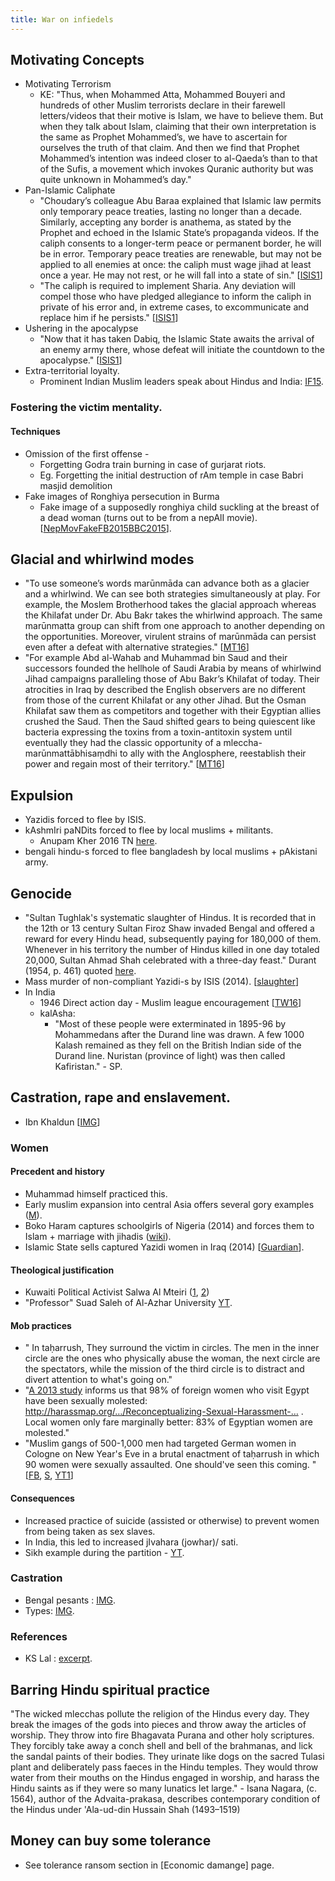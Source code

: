 ```yaml
---
title: War on infiedels
---
```


## Motivating Concepts

- Motivating Terrorism
    - KE: "Thus, when Mohammed Atta, Mohammed Bouyeri and hundreds of other Muslim terrorists declare in their farewell letters/videos that their motive is Islam, we have to believe them. But when they talk about Islam, claiming that their own interpretation is the same as Prophet Mohammed’s, we have to ascertain for ourselves the truth of that claim. And then we find that Prophet Mohammed’s intention was indeed closer to al-Qaeda’s than to that of the Sufis, a movement which invokes Quranic authority but was quite unknown in Mohammed’s day."
- Pan-Islamic Caliphate
    - "Choudary’s colleague Abu Baraa explained that Islamic law permits only temporary peace treaties, lasting no longer than a decade. Similarly, accepting any border is anathema, as stated by the Prophet and echoed in the Islamic State’s propaganda videos. If the caliph consents to a longer-term peace or permanent border, he will be in error. Temporary peace treaties are renewable, but may not be applied to all enemies at once: the caliph must wage jihad at least once a year. He may not rest, or he will fall into a state of sin." \[[ISIS1](http://www.theatlantic.com/features/archive/2015/02/what-isis-really-wants/384980/)\]
    - "The caliph is required to implement Sharia. Any deviation will compel those who have pledged allegiance to inform the caliph in private of his error and, in extreme cases, to excommunicate and replace him if he persists." \[[ISIS1](http://www.theatlantic.com/features/archive/2015/02/what-isis-really-wants/384980/)\]
- Ushering in the apocalypse
    - "Now that it has taken Dabiq, the Islamic State awaits the arrival of an enemy army there, whose defeat will initiate the countdown to the apocalypse." \[[ISIS1](http://www.theatlantic.com/features/archive/2015/02/what-isis-really-wants/384980/)\]
- Extra-territorial loyalty.
    - Prominent Indian Muslim leaders speak about Hindus and India: [IF15](http://indiafacts.co.in/prominent-indian-muslim-leaders-speak-about-hindus/).

### Fostering the victim mentality.

#### Techniques

- Omission of the first offense - 
  - Forgetting Godra train burning in case of gurjarat riots.
  - Eg. Forgetting the initial destruction of rAm temple in case Babri masjid demolition
- Fake images of Ronghiya persecution in Burma
    - Fake image of a supposedly ronghiya child suckling at the breast of a dead woman (turns out to be from a nepAlI movie). \[[NepMovFake](http://www.reddit.com/r/1000words/comments/1cwrm1/burman_child_tries_to_drink_from_his_dead_mothers/)[FB2015](https://www.facebook.com/shruti.jagdeesh/posts/10155560799370133)[BBC2015](http://www.bbc.com/news/blogs-trending-32979147)\].

## Glacial and whirlwind modes

- "To use someone’s words marūnmāda can advance both as a glacier and a whirlwind. We can see both strategies simultaneously at play. For example, the Moslem Brotherhood takes the glacial approach whereas the Khilafat under Dr. Abu Bakr takes the whirlwind approach. The same marūnmatta group can shift from one approach to another depending on the opportunities. Moreover, virulent strains of marūnmāda can persist even after a defeat with alternative strategies." \[[MT16](https://manasataramgini.wordpress.com/2016/07/09/a-geopolitical-package-july-2016/)\]
- "For example Abd al-Wahab and Muhammad bin Saud and their successors founded the hellhole of Saudi Arabia by means of whirlwind Jihad campaigns paralleling those of Abu Bakr’s Khilafat of today. Their atrocities in Iraq by described the English observers are no different from those of the current Khilafat or any other Jihad. But the Osman Khilafat saw them as competitors and together with their Egyptian allies crushed the Saud. Then the Saud shifted gears to being quiescent like bacteria expressing the toxins from a toxin-antitoxin system until eventually they had the classic opportunity of a mleccha-marūnmattābhisaṃdhi to ally with the Anglosphere, reestablish their power and regain most of their territory." \[[MT16](https://manasataramgini.wordpress.com/2016/07/09/a-geopolitical-package-july-2016/)\]

## Expulsion

- Yazidis forced to flee by ISIS.
- kAshmIri paNDits forced to flee by local muslims + militants.
    - Anupam Kher 2016 TN [here](https://www.youtube.com/watch?v=nRNo6bqbThI).
- bengali hindu-s forced to flee bangladesh by local muslims + pAkistani army.

## Genocide

- "Sultan Tughlak's systematic slaughter of Hindus. It is recorded that in the 12th or 13 century Sultan Firoz Shaw invaded Bengal and offered a reward for every Hindu head, subsequently paying for 180,000 of them. Whenever in his territory the number of Hindus killed in one day totaled 20,000, Sultan Ahmad Shah celebrated with a three-day feast." Durant (1954, p. 461) quoted [here](http://hawaii.edu/powerkills/DBG.CHAP3.HTM).
- Mass murder of non-compliant Yazidi-s by ISIS (2014). \[[slaughter](http://www.reuters.com/article/2014/08/18/us-iraq-security-yazidis-idUSKBN0GI1QK20140818?feedType=RSS&feedName=worldNews)\]
- In India
    - 1946 Direct action day - Muslim league encouragement \[[TW16](https://twitter.com/blog_supplement/status/776269924541005824)\]
    - kalAsha:
        - "Most of these people were exterminated in 1895-96 by Mohammedans after the Durand line was drawn. A few 1000 Kalash remained as they fell on the British Indian side of the Durand line. Nuristan (province of light) was then called Kafiristan." - SP.

## Castration, rape and enslavement.

- Ibn Khaldun \[[IMG](http://i.imgsafe.org/63eaa8e442.png)\]  
    
### Women
#### Precedent and history
- Muhammad himself practiced this. 
- Early muslim expansion into central Asia offers several gory examples ([M](http://www.indiafacts.co.in/isis-caliphate-lessons-earliest-mohammedan-invasions-central-asia/)).
- Boko Haram captures schoolgirls of Nigeria (2014) and forces them to Islam + marriage with jihadis ([wiki](https://en.wikipedia.org/wiki/Chibok_schoolgirls_kidnapping)).
- Islamic State sells captured Yazidi women in Iraq (2014) \[[Guardian](http://www.theguardian.com/world/2014/aug/11/yazidis-tormented-fears-for-women-girls-kidnapped-sinjar-isis-slaves)\].

#### Theological justification
- Kuwaiti Political Activist Salwa Al Mteiri ([1](https://www.youtube.com/watch?v=x7Sc2uoJ5f8), [2](https://www.youtube.com/watch?v=BoBcFWUTze0))
- "Professor" Suad Saleh of Al-Azhar University [YT](https://www.youtube.com/watch?v=Hj-Bx4SYufA).

#### Mob practices
- " In taḥarrush, They surround the victim in circles. The men in the inner circle are the ones who physically abuse the woman, the next circle are the spectators, while the mission of the third circle is to distract and divert attention to what's going on."
- "[A 2013 study](http://harassmap.org/en/wp-content/uploads/2013/03/Reconceptualizing-Sexual-Harassment-in-Egypt.pdf) informs us that 98% of foreign women who visit Egypt have been sexually molested: http://harassmap.org/…/Reconceptualizing-Sexual-Harassment-… . Local women only fare marginally better: 83% of Egyptian women are molested."
- "Muslim gangs of 500-1,000 men had targeted German women in Cologne on New Year's Eve in a brutal enactment of taḥarrush in which 90 women were sexually assaulted. One should've seen this coming. " \[[FB](https://www.facebook.com/KalavaiVenkat/posts/1669293833350986), [S](http://speisa.com/modules/articles/index.php/item.2374/german-police-it-s-an-arab-rape-game-called-taharrush-and-now-it-has-come-to-europe.html), [YT1](https://www.youtube.com/watch?time_continue=21&v=gMGQAbEA23Q)\]

#### Consequences
- Increased practice of suicide (assisted or otherwise) to prevent women from being taken as sex slaves.
- In India, this led to increased jIvahara (jowhar)/ sati.
- Sikh example during the partition - [YT](https://www.youtube.com/watch?v=2WQtUYv1_-s).

### Castration
- Bengal pesants : [IMG](http://i.imgsafe.org/63ddd3c6c7.jpg).
- Types: [IMG](http://i.imgsafe.org/75b1967146.jpg).  
    
### References
- KS Lal : [excerpt](http://www.sanskritimagazine.com/india/medieval-india-enslavement-hindus-arab-turkish-invaders/#comment-34096).

## Barring Hindu spiritual practice

"The wicked mlecchas pollute the religion of the Hindus every day. They break the images of the gods into pieces and throw away the articles of worship. They throw into fire Bhagavata Purana and other holy scriptures. They forcibly take away a conch shell and bell of the brahmanas, and lick the sandal paints of their bodies. They urinate like dogs on the sacred Tulasi plant and deliberately pass faeces in the Hindu temples. They would throw water from their mouths on the Hindus engaged in worship, and harass the Hindu saints as if they were so many lunatics let large." - Isana Nagara, (c. 1564), author of the Advaita-prakasa, describes contemporary condition of the Hindus under 'Ala-ud-din Hussain Shah (1493–1519)

## Money can buy some tolerance
- See tolerance ransom section in [Economic damange] page.
